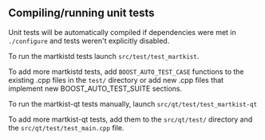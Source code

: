 Compiling/running unit tests
------------------------------------

Unit tests will be automatically compiled if dependencies were met in `./configure`
and tests weren't explicitly disabled.

To run the martkistd tests launch `src/test/test_martkist`.

To add more martkistd tests, add `BOOST_AUTO_TEST_CASE` functions to the existing
.cpp files in the `test/` directory or add new .cpp files that
implement new BOOST_AUTO_TEST_SUITE sections.

To run the martkist-qt tests manually, launch `src/qt/test/test_martkist-qt`

To add more martkist-qt tests, add them to the `src/qt/test/` directory and
the `src/qt/test/test_main.cpp` file.

